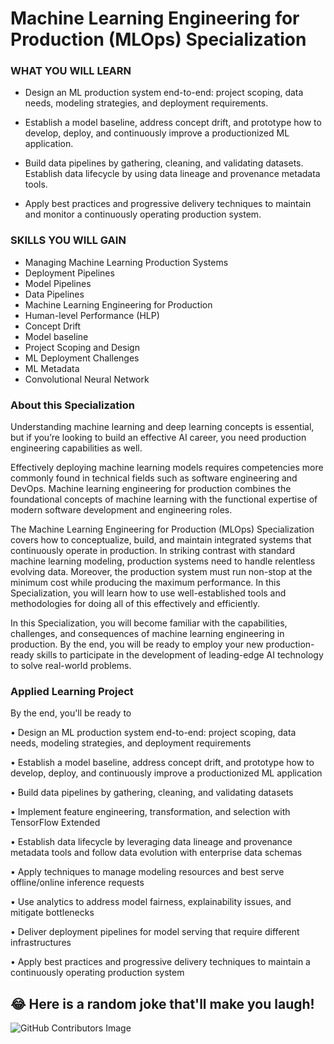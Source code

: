 # Machine Learning Engineering for Production (MLOps) Specialization

### WHAT YOU WILL LEARN

* Design an ML production system end-to-end: project scoping, data needs, modeling strategies, and deployment requirements.

* Establish a model baseline, address concept drift, and prototype how to develop, deploy, and continuously improve a productionized ML application.

* Build data pipelines by gathering, cleaning, and validating datasets. Establish data lifecycle by using data lineage and provenance metadata tools.

* Apply best practices and progressive delivery techniques to maintain and monitor a continuously operating production system.

### SKILLS YOU WILL GAIN

* Managing Machine Learning Production Systems
* Deployment Pipelines
* Model Pipelines
* Data Pipelines
* Machine Learning Engineering for Production
* Human-level Performance (HLP)
* Concept Drift
* Model baseline
* Project Scoping and Design
* ML Deployment Challenges
* ML Metadata
* Convolutional Neural Network

### About this Specialization

Understanding machine learning and deep learning concepts is essential, but if you’re looking to build an effective AI career, you need production engineering capabilities as well. 

Effectively deploying machine learning models requires competencies more commonly found in technical fields such as software engineering and DevOps. Machine learning engineering for production combines the foundational concepts of machine learning with the functional expertise of modern software development and engineering roles. 

The Machine Learning Engineering for Production (MLOps) Specialization covers how to conceptualize, build, and maintain integrated systems that continuously operate in production. In striking contrast with standard machine learning modeling, production systems need to handle relentless evolving data. Moreover, the production system must run non-stop at the minimum cost while producing the maximum performance. In this Specialization, you will learn how to use well-established tools and methodologies for doing all of this effectively and efficiently.

In this Specialization, you will become familiar with the capabilities, challenges, and consequences of machine learning engineering in production. By the end, you will be ready to employ your new production-ready skills to participate in the development of leading-edge AI technology to solve real-world problems.

### Applied Learning Project

By the end, you'll be ready to

• Design an ML production system end-to-end: project scoping, data needs, modeling strategies, and deployment requirements

• Establish a model baseline, address concept drift, and prototype how to develop, deploy, and continuously improve a productionized ML application

• Build data pipelines by gathering, cleaning, and validating datasets

• Implement feature engineering, transformation, and selection with TensorFlow Extended

• Establish data lifecycle by leveraging data lineage and provenance metadata tools and follow data evolution with enterprise data schemas

• Apply techniques to manage modeling resources and best serve offline/online inference requests

• Use analytics to address model fairness, explainability issues, and mitigate bottlenecks

• Deliver deployment pipelines for model serving that require different infrastructures

• Apply best practices and progressive delivery techniques to maintain a continuously operating production system

## 😂 Here is a random joke that'll make you laugh!
![GitHub Contributors Image](https://contrib.rocks/image?repo=frankwwu/Coursera-Machine-Learning-Engineering-for-Production-MLOps-Specialization)